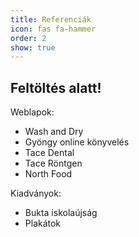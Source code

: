```yaml
---
title: Referenciák
icon: fas fa-hammer
order: 2
show: true
---
```


## Feltöltés alatt!

Weblapok:
- Wash and Dry
- Gyöngy online könyvelés
- Tace Dental
- Tace Röntgen
- North Food

Kiadványok:
- Bukta iskolaújság
- Plakátok

